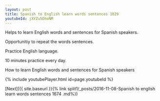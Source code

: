 ```yaml
---
layout: post
title: Spanish to English learn words sentences 1829 
youtubeId: jXYZu5DhoNM
---
```

 
 
Helps to learn English words and sentences for Spanish speakers.

Opportunitiy to repeat the words sentences. 

Practice English language. 
 
10 minutes practice every day. 
 
How to learn English words and sentences for Spanish speakers 
 
{% include youtubePlayer.html id=page.youtubeId %}
 
 
[Next]({{ site.baseurl }}{% link  split1/_posts/2016-11-08-Spanish to english learn words sentences 1674 .md%})
 
